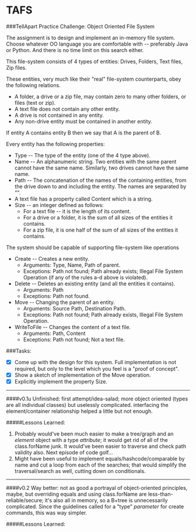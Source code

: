 TAFS
====
###TellApart Practice Challenge: Object Oriented File System

The assignment is to design and implement an in-memory file system. Choose whatever OO language you are comfortable with -- preferably Java or Python. And there is no time limit on this search either.

This file-system consists of 4 types of entities: Drives, Folders, Text files, Zip files.

These entities, very much like their "real" file-system counterparts, obey the following relations.

- A folder, a drive or a zip file, may contain zero to many other folders, or files (text or zip).
- A text file does not contain any other entity.
- A drive is not contained in any entity.
- Any non-drive entity must be contained in another entity.

If entity A contains entity B then we say that A is the parent of B. 

Every entity has the following properties:

- Type -- The type of the entity (one of the 4 type above).
- Name -- An alphanumeric string. Two entities with the same parent cannot have the same name. Similarly, two drives cannot have the same name.
- Path -- The concatenation of the names of the containing entities, from the drive down to and including the entity. The names are separated by "\".
- A text file has a property called Content which is a string.
- Size -- an integer defined as follows:
	- For a text file -- it is the length of its content.
	- For a drive or a folder, it is the sum of all sizes of the entities it contains.
	- For a zip file, it is one half of the sum of all sizes of the entities it contains.

The system should be capable of supporting file-system like operations

- Create -- Creates a new entity.
	- Arguments: Type, Name, Path of parent.
	- Exceptions: Path not found; Path already exists; Illegal File System Operation (if any of the rules a-d above is violated).
- Delete -- Deletes an existing entity (and all the entities it contains).
	- Arguments: Path
	- Exceptions: Path not found.
- Move -- Changing the parent of an entity.
	- Arguments: Source Path, Destination Path.
	- Exceptions: Path not found; Path already exists, Illegal File System Operation.
- WriteToFile -- Changes the content of a text file.
	- Arguments: Path, Content
	- Exceptions: Path not found; Not a text file.

###Tasks:

- [x] Come up with the design for this system. Full implementation is not required, but only to the level which you feel is a "proof of concept".
- [x] Show a sketch of implementation of the Move operation.
- [x] Explicitly implement the property Size.

---

####v0.1u
Unfinished: first attempt/idea-salad; more object oriented (types are all individual classes) but uselessly complicated. interfacing the element/container relationship helped a little but not enough. 

#####Lessons Learned:
1. Probably would've been much easier to make a tree/graph and an _element_ object with a type _attribute_; it would get rid of all of the class.forName junk. It would've been easier to traverse and check path validity also. Next episode of code golf...
2. Might have been useful to implement equals/hashcode/comparable by name and cut a loop from each of the searches; that would simplify the traversal/search as well, cutting down on conditionals.

---

####v0.2
Way better: not as good a portrayal of object-oriented principles, maybe, but overriding equals and using class.forName are less-than-reliable/secure; it's also all in memory, so a B+tree is unnecessarily complicated. Since the guidelines called for a "type" _parameter_ for create commands, this was way simpler.

#####Lessons Learned:

